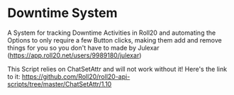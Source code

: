 # Downtime System
A System for tracking Downtime Activities in Roll20 and automating the Options to only require a few Button clicks, making them add and remove things for you so you don't have to made by Julexar (https://app.roll20.net/users/9989180/julexar)

This Script relies on ChatSetAttr and will not work without it!
Here's the link to it: https://github.com/Roll20/roll20-api-scripts/tree/master/ChatSetAttr/1.10
